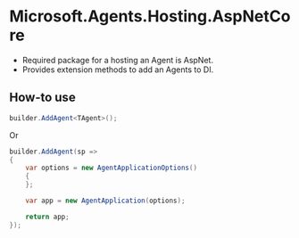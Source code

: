 # Microsoft.Agents.Hosting.AspNetCore

- Required package for a hosting an Agent is AspNet.
- Provides extension methods to add an Agents to DI.

## How-to use

```cs
builder.AddAgent<TAgent>();
```

Or

```cs
builder.AddAgent(sp =>
{
	var options = new AgentApplicationOptions()
	{
	};

	var app = new AgentApplication(options);

	return app;
});
```
